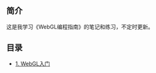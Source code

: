 ## 简介

这是我学习《WebGL编程指南》的笔记和练习，不定时更新。

## 目录
- [1. WebGL入门](https://segmentfault.com/a/1190000015889110)